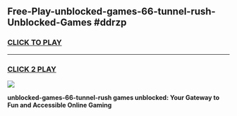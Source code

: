
## Free-Play-unblocked-games-66-tunnel-rush-Unblocked-Games #ddrzp
<h3>
<a href="https://news.freeplayer.one?title=unblocked-games-66-tunnel-rush&ref=8M">CLICK TO PLAY</a></h3>
<hr>

<h3>
<a href="https://news.freeplayer.one?title=unblocked-games-66-tunnel-rush&ref=8M">CLICK 2 PLAY</a>
  
</h3>

<a href="https://news.freeplayer.one?title=unblocked-games-66-tunnel-rush&ref=8M"><img src="https://clearcache.store/games.png"></a>


**unblocked-games-66-tunnel-rush games unblocked: Your Gateway to Fun and Accessible Online Gaming**
